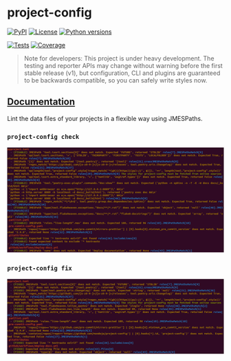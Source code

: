 # project-config

[![PyPI][pypi-version-badge-link]][pypi-link]
[![License][license-image]][license-link]
[![Python versions][pv-image]][pypi-link]

[![Tests][tests-image]][tests-link]
[![Coverage][coverage-image]][coverage-link]

> Note for developers: This project is under heavy development.
> The testing and reporter APIs may change without warning before the
> first stable release (v1), but configuration, CLI and plugins are
> guaranteed to be backwards compatible, so you can safely write
> styles now.

## [Documentation](https://mondeja.github.io/project-config/latest/)

Lint the data files of your projects in a flexible way using JMESPaths.

### `project-config check`

![project-config check](https://raw.githubusercontent.com/mondeja/project-config/master/docs/_static/img/project-config-check.png)

### `project-config fix`

![project-config fix](https://raw.githubusercontent.com/mondeja/project-config/master/docs/_static/img/project-config-fix.png)

[pypi-link]: https://pypi.org/project/project-config
[pypi-version-badge-link]: https://img.shields.io/pypi/v/project-config?logo=pypi&logoColor=white
[license-image]: https://img.shields.io/pypi/l/project-config?color=light-green&logo=freebsd&logoColor=white
[license-link]: https://github.com/mondeja/project-config/blob/master/LICENSE
[tests-image]: https://img.shields.io/github/actions/workflow/status/mondeja/project-config/ci.yml?logo=github&label=tests&branch=master
[tests-link]: https://github.com/mondeja/project-config/actions?query=workflow%3ACI
[coverage-image]: https://img.shields.io/codecov/c/github/mondeja/project-config?logo=codecov&logoColor=white
[coverage-link]: https://app.codecov.io/gh/mondeja/project-config
[pv-image]: https://img.shields.io/pypi/pyversions/project-config?logo=python&logoColor=white
